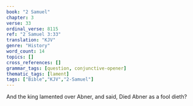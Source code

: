 ```yaml
---
book: "2 Samuel"
chapter: 3
verse: 33
ordinal_verse: 8115
ref: "2 Samuel 3:33"
translation: "KJV"
genre: "History"
word_count: 14
topics: []
cross_references: []
grammar_tags: [question, conjunctive-opener]
thematic_tags: [lament]
tags: ["Bible","KJV","2-Samuel"]
---
```

And the king lamented over Abner, and said, Died Abner as a fool dieth?
